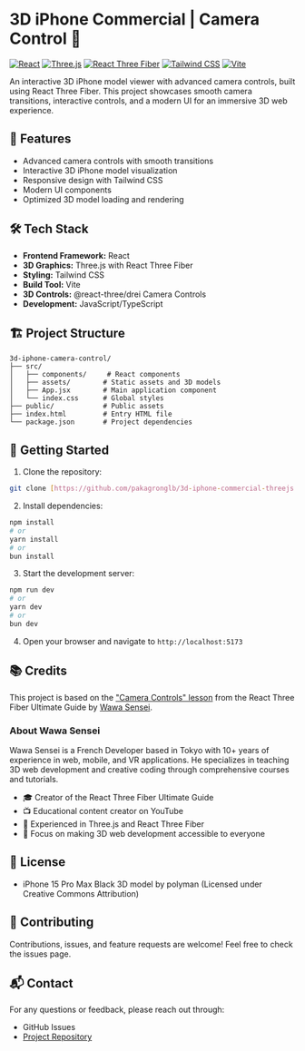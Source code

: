 # 3D iPhone Commercial | Camera Control 📱



[![React](https://img.shields.io/badge/React-20232A?style=for-the-badge&logo=react&logoColor=61DAFB)](https://reactjs.org/)
[![Three.js](https://img.shields.io/badge/Three.js-black?style=for-the-badge&logo=three.js&logoColor=white)](https://threejs.org/)
[![React Three Fiber](https://img.shields.io/badge/React_Three_Fiber-000000?style=for-the-badge&logo=three.js&logoColor=white)](https://docs.pmnd.rs/react-three-fiber/)
[![Tailwind CSS](https://img.shields.io/badge/Tailwind_CSS-38B2AC?style=for-the-badge&logo=tailwind-css&logoColor=white)](https://tailwindcss.com/)
[![Vite](https://img.shields.io/badge/Vite-B73BFE?style=for-the-badge&logo=vite&logoColor=FFD62E)](https://vitejs.dev/)

An interactive 3D iPhone model viewer with advanced camera controls, built using React Three Fiber. This project showcases smooth camera transitions, interactive controls, and a modern UI for an immersive 3D web experience.

## 🚀 Features

- Advanced camera controls with smooth transitions
- Interactive 3D iPhone model visualization
- Responsive design with Tailwind CSS
- Modern UI components
- Optimized 3D model loading and rendering

## 🛠️ Tech Stack

- **Frontend Framework:** React
- **3D Graphics:** Three.js with React Three Fiber
- **Styling:** Tailwind CSS
- **Build Tool:** Vite
- **3D Controls:** @react-three/drei Camera Controls
- **Development:** JavaScript/TypeScript

## 🏗️ Project Structure

```
3d-iphone-camera-control/
├── src/
│   ├── components/     # React components
│   ├── assets/        # Static assets and 3D models
│   ├── App.jsx        # Main application component
│   └── index.css      # Global styles
├── public/            # Public assets
├── index.html         # Entry HTML file
└── package.json       # Project dependencies
```

## 🚦 Getting Started

1. Clone the repository:
```bash
git clone [https://github.com/pakagronglb/3d-iphone-commercial-threejs.git]
```

2. Install dependencies:
```bash
npm install
# or
yarn install
# or
bun install
```

3. Start the development server:
```bash
npm run dev
# or
yarn dev
# or
bun dev
```

4. Open your browser and navigate to `http://localhost:5173`

## 📚 Credits

This project is based on the ["Camera Controls" lesson](https://wawasensei.dev/courses/react-three-fiber/lessons/camera-controls) from the React Three Fiber Ultimate Guide by [Wawa Sensei](https://wawasensei.dev/).

### About Wawa Sensei
Wawa Sensei is a French Developer based in Tokyo with 10+ years of experience in web, mobile, and VR applications. He specializes in teaching 3D web development and creative coding through comprehensive courses and tutorials.

- 🎓 Creator of the React Three Fiber Ultimate Guide
- 📺 Educational content creator on YouTube
- 🌟 Experienced in Three.js and React Three Fiber
- 🎯 Focus on making 3D web development accessible to everyone

## 📄 License

- iPhone 15 Pro Max Black 3D model by polyman (Licensed under Creative Commons Attribution)

## 🤝 Contributing

Contributions, issues, and feature requests are welcome! Feel free to check the issues page.

## 📬 Contact

For any questions or feedback, please reach out through:
- GitHub Issues
- [Project Repository](https://github.com/pakagronglb/3d-iphone-commercial-threejs.git)
